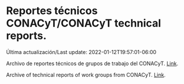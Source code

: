 # Reportes técnicos CONACyT/CONACyT technical reports.

Última actualización/Last update: 2022-01-12T19:57:01-06:00

Archivo de reportes técnicos de grupos de trabajo del CONACyT. [Link](https://salud.conacyt.mx/coronavirus/investigacion/productos/).

Archive of technical reports of work groups from CONACyT. [Link](https://salud.conacyt.mx/coronavirus/investigacion/productos/).
